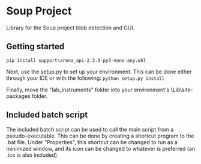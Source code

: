 # Soup Project

Library for the Soup project blob detection and GUI.

## Getting started

```pip install support\arena_api-2.3.3-py3-none-any.whl```

Next, use the setup.py to set up your environment. This can be done either through your IDE or with the following:
```python setup.py install```

Finally, move the "lab_instruments" folder into your environment's \Lib\site-packages folder.

## Included batch script

The included batch script can be used to call the main script from a pseudo-executable. This can be done by creating a 
shortcut program to the .bat file. Under "Properties", this shortcut can be changed to run as a minimized window, and 
its icon can be changed to whatever is preferred (an .ico is also included).